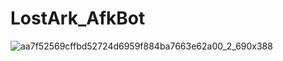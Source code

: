 # LostArk_AfkBot
![aa7f52569cffbd52724d6959f884ba7663e62a00_2_690x388](https://user-images.githubusercontent.com/78900612/154240945-7279cf01-194c-4635-8655-b6ed33b28327.jpeg)
